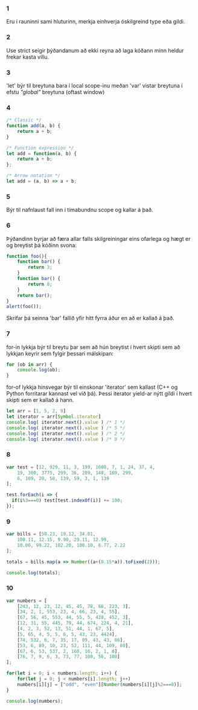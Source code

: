 ### 1
Eru í rauninni sami hluturinn, merkja einhverja óskilgreind type eða gildi.

### 2
Use strict seigir þýðandanum að ekki reyna að laga kóðann minn heldur frekar kasta villu.

### 3
'let' býr til breytuna bara í local scope-inu meðan 'var' vistar breytuna í efstu _"global"_ breytuna (oftast window)

### 4
```javascript
/* Classic */
function add(a, b) {
	return a + b;
}

/* Function expression */
let add = function(a, b) {
	return a + b;
};

/* Arrow notation */
let add = (a, b) => a + b;
```

### 5
Býr til nafnlaust fall inn í tímabundnu scope og kallar á það.

### 6
Þýðandinn byrjar að færa allar falls skilgreiningar eins ofarlega og hægt er og breytist þá kóðinn svona:
```javascript
function foo(){
	function bar() {
		return 3;
	}
	function bar() {
		return 8;
	}
	return bar();
}
alert(foo()); 
```
Skrifar þá seinna 'bar' fallið yfir hitt fyrra áður en að er kallað á það.

### 7
for-in lykkja býr til breytu þar sem að hún breytist í hvert skipti sem að lykkjan keyrir sem fylgir þessari málskipan:
```javascript
for (ob in arr) {
	console.log(ob);
}
```
for-of lykkja hinsvegar býr til einskonar 'iterator' sem kallast (C++ og Python forritarar kannast vel við þá). Þessi iterator yield-ar nýtt gildi í hvert skipti sem er kallað á hann.
```javascript
let arr = [1, 5, 2, 9]
let iterator = arr[Symbol.iterator]
console.log( iterator.next().value ) /* 1 */
console.log( iterator.next().value ) /* 5 */
console.log( iterator.next().value ) /* 2 */
console.log( iterator.next().value ) /* 9 */
```

### 8
```javascript
var test = [12, 929, 11, 3, 199, 1000, 7, 1, 24, 37, 4,
    19, 300, 3775, 299, 36, 209, 148, 169, 299,
    6, 109, 20, 58, 139, 59, 3, 1, 139
];

test.forEach(i => {
  if(i%3===0) test[test.indexOf(i)] += 100;
});
```

### 9
```javascript
var bills = [50.23, 19.12, 34.01,
    100.11, 12.15, 9.90, 29.11, 12.99,
    10.00, 99.22, 102.20, 100.10, 6.77, 2.22
];

totals = bills.map(a => Number((a+(0.15*a)).toFixed(2)));

console.log(totals);
```

### 10
```javascript
var numbers = [
    [243, 12, 23, 12, 45, 45, 78, 66, 223, 3],
    [34, 2, 1, 553, 23, 4, 66, 23, 4, 55],
    [67, 56, 45, 553, 44, 55, 5, 428, 452, 3],
    [12, 31, 55, 445, 79, 44, 674, 224, 4, 21],
    [4, 2, 3, 52, 13, 51, 44, 1, 67, 5],
    [5, 65, 4, 5, 5, 6, 5, 43, 23, 4424],
    [74, 532, 6, 7, 35, 17, 89, 43, 43, 66],
    [53, 6, 89, 10, 23, 52, 111, 44, 109, 80],
    [67, 6, 53, 537, 2, 168, 16, 2, 1, 8],
    [76, 7, 9, 6, 3, 73, 77, 100, 56, 100]
];

for(let i = 0; i < numbers.length; i++) {
    for(let j = 0; j < numbers[i].length; j++)
    numbers[i][j] = ["odd", "even"][Number(numbers[i][j]%2===0)];
}

console.log(numbers);
```
